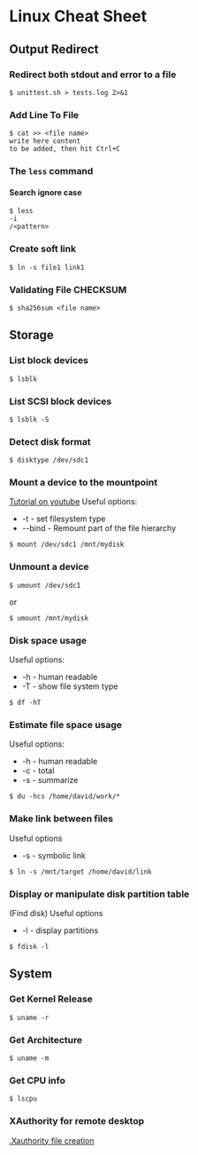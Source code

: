 # Linux Cheat Sheet

## Output Redirect
### Redirect both stdout and error to a file
```
$ unittest.sh > tests.log 2>&1
```

### Add Line To File
```
$ cat >> <file name>
write here content
to be added, then hit Ctrl+C
```

### The ```less``` command
#### Search ignore case
```
$ less
-i
/<pattern>
```

### Create soft link
```
$ ln -s file1 link1
```

### Validating File CHECKSUM
```
$ sha256sum <file name>
```

## Storage
### List block devices
```
$ lsblk
```
### List SCSI block devices
```
$ lsblk -S
```
### Detect disk format
```
$ disktype /dev/sdc1
```
### Mount a device to the mountpoint
[Tutorial on youtube](https://www.youtube.com/watch?v=F-a_BBAGfkE)
Useful options:
- -t - set filesystem type
- --bind - Remount part of the file hierarchy
```
$ mount /dev/sdc1 /mnt/mydisk
```
### Unmount a device
```
$ umount /dev/sdc1
```
or
```
$ umount /mnt/mydisk
```
### Disk space usage
Useful options: 
- -h - human readable
- -T - show file system type
```
$ df -hT
```
### Estimate file space usage
Useful options: 
- -h - human readable
- -c - total
- -s - summarize
```
$ du -hcs /home/david/work/*
```
### Make link between files
Useful options
- -s - symbolic link
```
$ ln -s /mnt/target /home/david/link
```
### Display or manipulate disk partition table
(Find disk)
Useful options
- -l - display partitions
```
$ fdisk -l
```

## System
### Get Kernel Release
```
$ uname -r
```
### Get Architecture
```
$ uname -m
```
### Get CPU info
```
$ lscpu
```
### XAuthority for remote desktop
[.Xauthority file creation](https://superuser.com/questions/806637/xauth-not-creating-xauthority-file)
